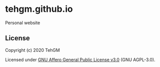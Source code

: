 # tehgm.github.io
Personal website

## License
Copyright (c) 2020 TehGM

Licensed under [GNU Affero General Public License v3.0](LICENSE) (GNU AGPL-3.0).
